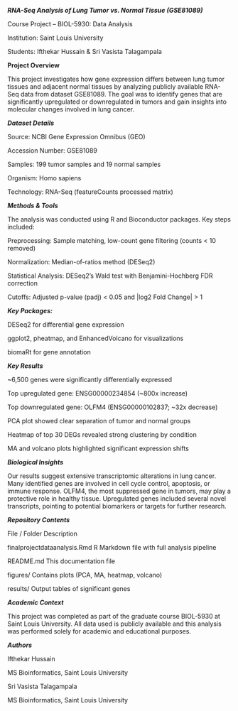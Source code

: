 ***RNA-Seq Analysis of Lung Tumor vs. Normal Tissue (GSE81089)***

Course Project – BIOL-5930: Data Analysis

Institution: Saint Louis University

Students: Ifthekar Hussain & Sri Vasista Talagampala


**Project Overview**

This project investigates how gene expression differs between lung tumor tissues and adjacent normal tissues by analyzing publicly available RNA-Seq data from dataset GSE81089. The goal was to identify genes that are significantly upregulated or downregulated in tumors and gain insights into molecular changes involved in lung cancer.

***Dataset Details***

Source: NCBI Gene Expression Omnibus (GEO)

Accession Number: GSE81089

Samples: 199 tumor samples and 19 normal samples

Organism: Homo sapiens

Technology: RNA-Seq (featureCounts processed matrix)

***Methods & Tools***

The analysis was conducted using R and Bioconductor packages. Key steps included:

Preprocessing: Sample matching, low-count gene filtering (counts < 10 removed)

Normalization: Median-of-ratios method (DESeq2)

Statistical Analysis: DESeq2’s Wald test with Benjamini-Hochberg FDR correction

Cutoffs: Adjusted p-value (padj) < 0.05 and |log2 Fold Change| > 1

***Key Packages:***

DESeq2 for differential gene expression

ggplot2, pheatmap, and EnhancedVolcano for visualizations

biomaRt for gene annotation

***Key Results***

~6,500 genes were significantly differentially expressed

Top upregulated gene: ENSG00000234854 (~800x increase)

Top downregulated gene: OLFM4 (ENSG00000102837; ~32x decrease)

PCA plot showed clear separation of tumor and normal groups

Heatmap of top 30 DEGs revealed strong clustering by condition

MA and volcano plots highlighted significant expression shifts

***Biological Insights***

Our results suggest extensive transcriptomic alterations in lung cancer. Many identified genes are involved in cell cycle control, apoptosis, or immune response. OLFM4, the most suppressed gene in tumors, may play a protective role in healthy tissue. Upregulated genes included several novel transcripts, pointing to potential biomarkers or targets for further research.

***Repository Contents***

File / Folder	Description

finalprojectdataanalysis.Rmd	R Markdown file with full analysis pipeline

README.md	This documentation file

figures/	Contains plots (PCA, MA, heatmap, volcano)

results/	Output tables of significant genes

***Academic Context***

This project was completed as part of the graduate course BIOL-5930 at Saint Louis University. All data used is publicly available and this analysis was performed solely for academic and educational purposes.

***Authors***

Ifthekar Hussain

MS Bioinformatics, Saint Louis University

Sri Vasista Talagampala

MS Bioinformatics, Saint Louis University

